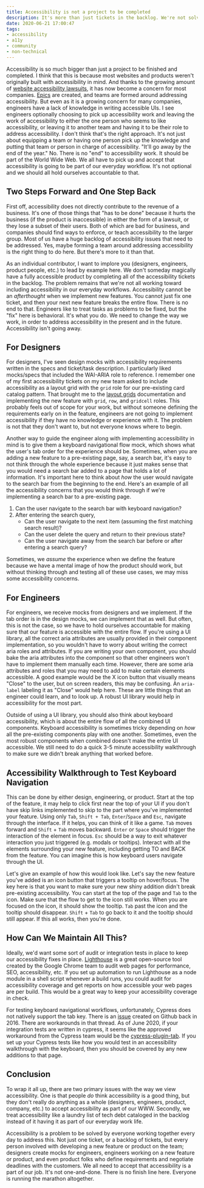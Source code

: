 ```yaml
---
title: Accessibility is not a project to be completed
description: It's more than just tickets in the backlog. We're not solving for accessibility if we treat it like a project. We're mitigating our responsibilities as engineers.
date: 2020-06-21 17:00:47
tags:
- accessibility
- a11y
- community
- non-technical
---
```


Accessibility is so much bigger than just a project to be finished and completed. I think that this is because most websites and products weren't originally built with accessibility in mind. And thanks to the growing amount of [website accessibility lawsuits](https://www.essentialaccessibility.com/blog/web-accessibility-lawsuits/), it has now become a concern for most companies. [Epics](https://www.atlassian.com/agile/project-management/epics#:~:text=An%20epic%20is%20a%20large%20body%20of%20work%20that%20can,over%20a%20set%20of%20sprints.) are created, and teams are formed around addressing accessibility. But even as it is a growing concern for many companies, engineers have a lack of knowledge in writing accessible UIs. I see engineers optionally choosing to pick up accessibility work and leaving the work of accessibility to either the one person who seems to like accessibility, or leaving it to another team and having it to be their role to address accessibility. I don't think that's the right approach. It's not just about equipping a team or having one person pick up the knowledge and putting that team or person in charge of accessibility. "It'll go away by the end of the year." No. There is no "end" to accessibility work. It should be part of the World Wide Web. We all have to pick up and accept that accessibility is going to be part of our everyday workflow. It's not optional and we should all hold ourselves accountable to that.

## Two Steps Forward and One Step Back 
First off, accessibility does not directly contribute to the revenue of a business. It's one of those things that "has to be done" because it hurts the business (if the product is inaccessible) in either the form of a lawsuit, or they lose a subset of their users. Both of which are bad for business, and companies should find ways to enforce, or teach accessibility to the larger group. Most of us have a huge backlog of accessibility issues that need to be addressed. Yes, maybe forming a team around addressing accessibility is the right thing to do here. But there's more to it than that.

As an individual contributor, I want to implore you (designers, engineers, product people, etc.) to lead by example here. We don't someday magically have a fully accessible product by completing all of the accessibility tickets in the backlog. The problem remains that we're not all working toward including accessibility in our everyday workflows. Accessibility cannot be an *afterthought* when we implement new features. You cannot just fix one ticket, and then your next new feature breaks the entire flow. There is no end to that. Engineers like to treat tasks as problems to be fixed, but the "fix" here is behavioral. It's what you do. We need to change the way we work, in order to address accessibility in the present and in the future. Accessibility isn't going away.

## For Designers
For designers, I've seen design mocks with accessibility requirements written in the specs and ticket/task description. I particularly liked mocks/specs that included the WAI-ARIA role to reference. I remember one of my first accessibility tickets on my new team asked to include accessibility as a layout grid with the `grid` role for our pre-existing card catalog pattern. That brought me to the [layout grids](https://www.w3.org/TR/wai-aria-practices/examples/grid/LayoutGrids.html) documentation and implementing the new feature with `grid`, `row`, and `gridcell` roles. This probably feels out of scope for your work, but without someone defining the requirements early on in the feature, engineers are not going to implement accessibility if they have no knowledge or experience with it. The problem is not that they don't want to, but not everyone knows where to begin.

Another way to guide the engineer along with implementing accessibility in mind is to give them a keyboard navigational flow mock, which shows what the user's tab order for the experience should be. Sometimes, when you are adding a new feature to a pre-existing page, say, a search bar, it's easy to not think through the whole experience because it just makes sense that you would need a search bar added to a page that holds a lot of information. It's important here to think about _how_ the user would navigate to the search bar from the beginning to the end. Here's an example of all the accessibility concerns that you would think through if we're implementing a search bar to a pre-existing page.

1. Can the user navigate to the search bar with keyboard navigation?
2. After entering the search query, 
   - Can the user navigate to the next item (assuming the first matching search result)?
   - Can the user delete the query and return to their previous state?
   - Can the user navigate away from the search bar before or after entering a search query?

Sometimes, we *assume* the experience when we define the feature because we have a mental image of how the product should work, but without thinking through and testing all of these use cases, we may miss some accessibility concerns.

## For Engineers
For engineers, we receive mocks from designers and we implement. If the tab order is in the design mocks, we can implement that as well. But often, this is not the case, so we have to hold ourselves accountable for making sure that our feature is accessible with the entire flow. If you're using a UI library, all the correct aria attributes are usually provided in their component implementation, so you wouldn't have to worry about writing the correct aria roles and attributes. If you are writing your own component, you should bake the aria attributes into the component so that other engineers won't have to implement them manually each time. However, there are some aria attributes and roles that you may need to add to make certain elements accessible. A good example would be the X icon button that visually means "Close" to the user, but on screen readers, this may be confusing. An `aria-label` labeling it as "Close" would help here. These are little things that an engineer could learn, and to look up. A robust UI library would help in accessibility for the most part.

Outside of using a UI library, you should also think about keyboard accessibility, which is about the entire flow of all the combined UI components. Keyboard accessibility is sometimes tricky depending on _how_ all the pre-existing components play with one another. Sometimes, even the most robust components when combined doesn't make the entire UI accessible. We still need to do a quick 3-5 minute accessibility walkthrough to make sure we didn't break anything that worked before.

## Accessibility Walkthrough to Test Keyboard Navigation
This can be done by either design, engineering, or product. Start at the top of the feature, it may help to click first near the top of your UI if you don't have skip links implemented to skip to the part where you've implemented your feature. Using only `Tab`, `Shift + Tab`, `Enter`/`Space` and `Esc`, navigate through the interface. If it helps, you can think of it like a game. `Tab` moves forward and `Shift` + `Tab` moves backward. `Enter` or `Space` should trigger the interaction of the element in focus. `Esc` should be a way to exit whatever interaction you just triggered (e.g. modals or tooltips). Interact with all the elements surrounding your new feature, including getting TO and BACK from the feature. You can imagine this is how keyboard users navigate through the UI.

Let's give an example of how this would look like. Let's say the new feature you've added is an icon button that triggers a tooltip on hover/focus. The key here is that you want to make sure your new shiny addition didn't break pre-existing accessibility. You can start at the top of the page and `Tab` to the icon. Make sure that the flow to get to the icon still works. When you are focused on the icon, it should show the tooltip. `Tab` past the icon and the tooltip should disappear. `Shift` + `Tab` to go back to it and the tooltip should still appear. If this all works, then you're done.

## How Can We Maintain All This?
Ideally, we'd want some sort of audit or integration tests in place to keep our accessibility fixes in place. [Lighthouse](https://github.com/GoogleChrome/lighthouse) is a great open-source tool created by the Google Chrome team to audit web pages for performance, SEO, accessibility, etc. If you set up automation to run Lighthouse as a node module in a shell script whenever a build runs, you could audit for accessibility coverage and get reports on how accessible your web pages are per build. This would be a great way to keep your accessibility coverage in check.

For testing keyboard navigational workflows, unfortunately, Cypress does not natively support the tab key. There is an [issue](https://github.com/cypress-io/cypress/issues/299) created on Github back in 2016. There are workarounds in that thread. As of June 2020, if your integration tests are written in cypress, it seems like the approved workaround from the Cypress team would be the [cypress-plugin-tab](https://github.com/Bkucera/cypress-plugin-tab). If you set up your Cypress tests like how you would test in an accessibility walkthrough with the keyboard, then you should be covered by any new additions to that page.

## Conclusion
To wrap it all up, there are two primary issues with the way we view accessibility. One is that people _do_ think accessibility is a good thing, but they don't really do anything as a whole (designers, engineers, product, company, etc.) to accept accessibility as part of our WWW. Secondly, we treat accessibility like a laundry list of tech debt cataloged in the backlog instead of it having it as part of our everyday work life.

Accessibility is a problem to be solved by everyone working together every day to address this. Not just one ticket, or a backlog of tickets, but every person involved with developing a new feature or product on the team; designers create mocks for engineers, engineers working on a new feature or product, and even product folks who define requirements and negotiate deadlines with the customers. We all need to accept that accessibility is a part of our job. It's not one-and-done. There is no finish line here. Everyone is running the marathon altogether.
